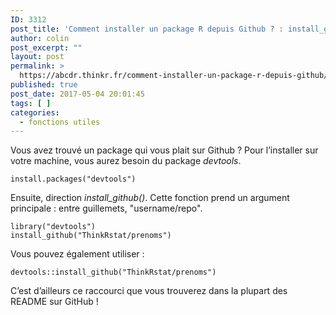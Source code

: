 ```yaml
---
ID: 3312
post_title: 'Comment installer un package R depuis Github ? : install_github()'
author: colin
post_excerpt: ""
layout: post
permalink: >
  https://abcdr.thinkr.fr/comment-installer-un-package-r-depuis-github/
published: true
post_date: 2017-05-04 20:01:45
tags: [ ]
categories:
  - fonctions utiles
---
```

<p>Vous avez trouvé un package qui vous plait sur Github ? Pour l’installer sur votre machine, vous aurez besoin du package <em>devtools</em>.</p><p> <pre><code>install.packages("devtools")</code></pre> </p><p>Ensuite, direction <em>install_github()</em>. Cette fonction prend un argument principale : entre guillemets, "username/repo".</p><p> <pre><code>library("devtools")<br />install_github("ThinkRstat/prenoms")</code></pre> </p><p>Vous pouvez également utiliser : </p><p> <pre><code>devtools::install_github("ThinkRstat/prenoms")</code></pre> </p><p>C’est d’ailleurs ce raccourci que vous trouverez dans la plupart des README sur GitHub !</p>
